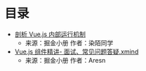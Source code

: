 # 目录

- [剖析 Vue.js 内部运行机制](https://juejin.im/book/5a36661851882538e2259c0f)
  - 来源：掘金小册 作者：染陌同学
- [Vue.js 组件精讲- 面试、常见问题答疑.xmind](https://juejin.im/book/5bc844166fb9a05cd676ebca)
  - 来源：掘金小册 作者：Aresn
